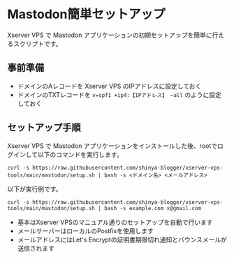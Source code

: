 # Mastodon簡単セットアップ

Xserver VPS で Mastodon アプリケーションの初期セットアップを簡単に行えるスクリプトです。

## 事前準備
- ドメインのAレコードを Xserver VPS のIPアドレスに設定しておく
- ドメインのTXTレコードを `v=spf1 +ip4:【IPアドレス】 ~all` のように設定しておく

## セットアップ手順
Xserver VPS で Mastodon アプリケーションをインストールした後、rootでログインして以下のコマンドを実行します。
```
curl -s https://raw.githubusercontent.com/shinya-blogger/xserver-vps-tools/main/mastodon/setup.sh | bash -s <ドメイン名> <メールアドレス>
```
以下が実行例です。
```
curl -s https://raw.githubusercontent.com/shinya-blogger/xserver-vps-tools/main/mastodon/setup.sh | bash -s example.com x@gmail.com
```
- 基本はXserver VPSのマニュアル通りのセットアップを自動で行います
- メールサーバーはローカルのPostfixを使用します
- メールアドレスにはLet's Encryptの証明書期限切れ通知とバウンスメールが送信されます